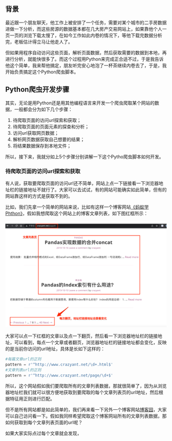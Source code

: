 ## **背景**
最近跟一个朋友聊天，他工作上被安排了一个任务，需要对某个城市的二手房数据进做一下分析，而这些房源的数据基本都在几大房产交易网站上，如果靠他个人一页一页的浏览下载太慢了，在如今工作如此内卷的情况下，等他下载完数据分析完，老板估计得立马让他走人了。

但如果用程序自动访问这些页面，解析页面数据，然后获取需要的数据到本地，再进行分析，就能快很多了。而这个过程用Python来完成正合适不过，于是我告诉他这个简单，我来帮他搞定，朋友听完安心地泡了一杯茶继续内卷去了，于是，我开始负责搞定这个Python爬虫脚本。


## **Python爬虫开发步骤**
其实，无论是用Python还是用其他编程语言来开发一个爬虫爬取某个网站的数据，一般都会分为如下几个步骤：
1. 待爬取页面的访问url探索和获取；
2. 待爬取页面的页面元素的探查和分析；
3. 访问url获取网页数据；
4. 解析网页数据获取自己想要的结果；
5. 将结果数据保存到本地文件；

所以，接下来，我就分如上5个步骤分别讲解一下这个Pytho爬虫脚本如何开发。

### **待爬取页面的访问url探索和获取**
有人说，获取要爬取页面的访问url还不简单，网站上点一下链接看一下浏览器地址栏的链接地址不就行了。大家可以去试试，有的网站可能确实如此简单，但有的网站靠这样的方式是获取不到的。

比如，我们先拿一个简单的网站来说，比如有这样一个博客网站[《蚂蚁学Phthon》](http://www.crazyant.net/)，假如我想爬取这个网站上的博客文章列表，如下图红框所示：

![crazyant-page](https://github.com/xiaoyuge/Tech-Notes/blob/main/Python/resources/crazyant-page.png)

大家可以点一下红框的文章以及点一下翻页，然后看一下浏览器地址栏的链接地址，可以看到，每点一个文章或者翻页，浏览器地址栏的链接地址都会变化，反映的是当前你访问的url地址，具体是长如下这样的：
```Python
#每篇文章url的正则
pattern = r'^http://www.crazyant.net/\d+.html$'
#文章列表url的正则
pattern = r'^http://www.crazyant.net/page/\d+$'
```

所以，这个网站假如我们要爬取所有的文章列表数据，那就很简单了，因为从浏览器地址栏我们就可以很方便地获取到要爬取的每个文章列表页的url地址，然后根据特征用正则进行匹配。

但不是所有网站都是如此简单的，我们再来看一下另外一个博客网站[博客园](https://www.cnblogs.com/)，大家可以自己访问看一下。假如我同样希望爬取这个博客网站所有的文章列表数据，那如何获取到每个文章列表页面的url呢？

如果大家实际点过每个文章就会发现，
